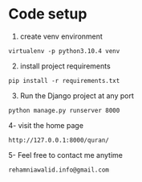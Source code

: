 # Code setup

1. create venv environment

```
virtualenv -p python3.10.4 venv
```

2. install project requirements

```
pip install -r requirements.txt
```

3. Run the Django project at any port

```
python manage.py runserver 8000
```

4- visit the home page
```
http://127.0.0.1:8000/quran/
```

5- Feel free to contact me anytime
```
rehamniawalid.info@gmail.com
```
</br>
</br>